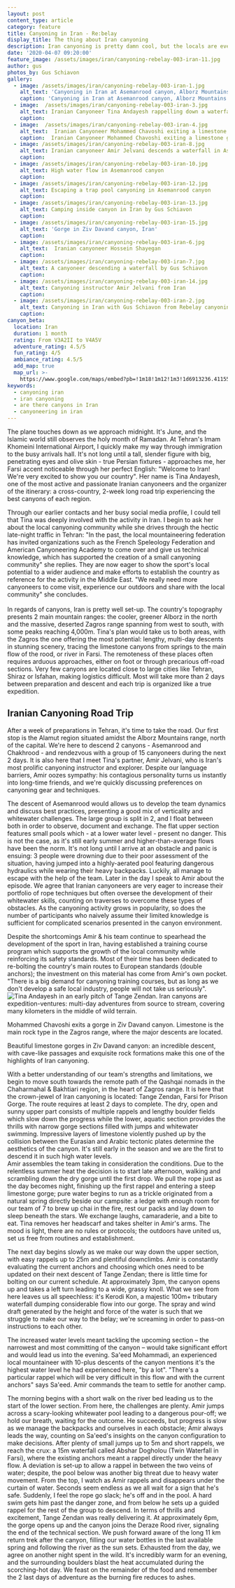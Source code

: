 ```yaml
---
layout: post
content_type: article
category: feature
title: Canyoning in Iran - Re:belay
display_title: The thing about Iran canyoning
description: Iran canyoning is pretty damn cool, but the locals are even cooler; we went there to check it out.
date: '2020-04-07 09:20:00'
feature_image: /assets/images/iran/canyoning-rebelay-003-iran-11.jpg
author: gus
photos_by: Gus Schiavon
gallery:
  - image: /assets/images/iran/canyoning-rebelay-003-iran-1.jpg
    alt_text: 'Canyoning in Iran at Asemanrood canyon, Alborz Mountains'
    caption: 'Canyoning in Iran at Asemanrood canyon, Alborz Mountains'
  - image:  /assets/images/iran/canyoning-rebelay-003-iran-3.jpg
    alt_text: Iranian Canyoneer Tina Andayesh rappelling down a waterfall
    caption:
  - image:  /assets/images/iran/canyoning-rebelay-003-iran-4.jpg
    alt_text:  Iranian Canyoneer Mohammed Chavoshi exiting a limestone gorge at the Ziv Davand canyon
    caption:  Iranian Canyoneer Mohammed Chavoshi exiting a limestone gorge at the Ziv Davand canyon
  - image: /assets/images/iran/canyoning-rebelay-003-iran-8.jpg
    alt_text: Iranian canyoneer Amir Jelvani descends a waterfall in Asemanrood Canyon
    caption:
  - image: /assets/images/iran/canyoning-rebelay-003-iran-10.jpg
    alt_text: High water flow in Asemanrood canyon
    caption:
  - image: /assets/images/iran/canyoning-rebelay-003-iran-12.jpg
    alt_text: Escaping a trap pool canyoning in Asemanrood canyon
    caption:
  - image: /assets/images/iran/canyoning-rebelay-003-iran-13.jpg
    alt_text: Camping inside canyon in Iran by Gus Schiavon
    caption:
  - image: /assets/images/iran/canyoning-rebelay-003-iran-15.jpg
    alt_text: 'Gorge in Ziv Davand canyon, Iran'
    caption:
  - image: /assets/images/iran/canyoning-rebelay-003-iran-6.jpg
    alt_text:  Iranian canyoneer Hossein Shayegan
    caption:
  - image: /assets/images/iran/canyoning-rebelay-003-iran-7.jpg
    alt_text: A canyoneer descending a waterfall by Gus Schiavon
    caption:
  - image: /assets/images/iran/canyoning-rebelay-003-iran-14.jpg
    alt_text: Canyoning instructor Amir Jelvani from Iran
    caption: 
  - image: /assets/images/iran/canyoning-rebelay-003-iran-2.jpg
    alt_text: Canyoning in Iran with Gus Schiavon from Rebelay canyoning
    caption:
canyon_beta:
  location: Iran
  duration: 1 month
  rating: From V3A2II to V4A5V
  adventure_rating: 4.5/5
  fun_rating: 4/5
  ambiance_rating: 4.5/5
  add_map: true
  map_url: >-
    https://www.google.com/maps/embed?pb=!1m18!1m12!1m3!1d6913236.411559669!2d49.19337632448052!3d32.21490728448001!2m3!1f0!2f0!3f0!3m2!1i1024!2i768!4f13.1!3m3!1m2!1s0x3ef7ec2ec16b1df1%3A0x40b095d39e51face!2sIran!5e0!3m2!1sen!2sid!4v1586312685370!5m2!1sen!2sid
keywords:
  - canyoning iran
  - iran canyoning 
  - are there canyons in Iran
  - canyoneering in iran
---
```

The plane touches down as we approach midnight. It's June, and the Islamic world still observes the holy month of Ramadan. At Tehran's Imam Khomeini International Airport, I quickly make my way through immigration to the busy arrivals hall. It's not long until a tall, slender figure with big, penetrating eyes and olive skin - true Persian fixtures - approaches me, her Farsi accent noticeable through her perfect English: "Welcome to Iran! We're very excited to show you our country". Her name is Tina Andayesh, one of the most active and passionate Iranian canyoneers and the organizer of the itinerary: a cross-country, 2-week long road trip experiencing the best canyons of each region.

Through our earlier contacts and her busy social media profile, I could tell that Tina was deeply involved with the activity in Iran. I begin to ask her about the local canyoning community while she drives through the hectic late-night traffic in Tehran: "In the past, the local mountaineering federation has invited organizations such as the French Speleology Federation and American Canyoneering Academy to come over and give us technical knowledge, which has supported the creation of a small canyoning community" she replies. They are now eager to show the sport's local potential to a wider audience and make efforts to establish the country as reference for the activity in the Middle East. "We really need more canyoneers to come visit, experience our outdoors and share with the local community" she concludes.<br /><br />In regards of canyons, Iran is pretty well set-up. The country's topography presents 2 main mountain ranges: the cooler, greener Alborz in the north and the massive, deserted Zagros range spanning from west to south, with some peaks reaching 4,000m. Tina's plan would take us to both areas, with the Zagros the one offering the most potential: lengthy, multi-day descents in stunning scenery, tracing the limestone canyons from springs to the main flow of the rood, or river in Farsi. The remoteness of these places often requires arduous approaches, either on foot or through precarious off-road sections. Very few canyons are located close to large cities like Tehran, Shiraz or Isfahan, making logistics difficult. Most will take more than 2 days between preparation and descent and each trip is organized like a true expedition.

## Iranian Canyoning Road Trip

After a week of preparations in Tehran, it's time to take the road. Our first stop is the Alamut region situated amidst the Alborz Mountains range, north of the capital. We're here to descend 2 canyons - Asemanrood and Chakhrood - and rendezvous with a group of 15 canyoneers during the next 2 days. It is also here that I meet Tina's partner, Amir Jelvani, who is Iran's most prolific canyoning instructor and explorer. Despite our language barriers, Amir oozes sympathy: his contagious personality turns us instantly into long-time friends, and we're quickly discussing preferences on canyoning gear and techniques.
<script async src="https://pagead2.googlesyndication.com/pagead/js/adsbygoogle.js?client=ca-pub-6825434436326122"
     crossorigin="anonymous"></script>
<ins class="adsbygoogle"
     style="display:block; text-align:center;"
     data-ad-layout="in-article"
     data-ad-format="fluid"
     data-ad-client="ca-pub-6825434436326122"
     data-ad-slot="1309180149"></ins>
<script>
     (adsbygoogle = window.adsbygoogle || []).push({});
</script>
The descent of Asemanrood would allows us to develop the team dynamics and discuss best practices, presenting a good mix of verticality and whitewater challenges. The large group is split in 2, and I float between both in order to observe, document and exchange. The flat upper section features small pools which - at a lower water level - present no danger. This is not the case, as it's still early summer and higher-than-average flows have been the norm. It's not long until I arrive at an obstacle and panic is ensuing: 3 people were drowning due to their poor assessment of the situation, having jumped into a highly-aerated pool featuring dangerous hydraulics while wearing their heavy backpacks. Luckily, all manage to escape with the help of the team. Later in the day I speak to Amir about the episode. We agree that Iranian canyoneers are very eager to increase their portfolio of rope techniques but often oversee the development of their whitewater skills, counting on traverses to overcome these types of obstacles. As the canyoning activity grows in popularity, so does the number of participants who naively assume their limited knowledge is sufficient for complicated scenarios presented in the canyon environment.
 
Despite the shortcomings Amir & his team continue to spearhead the development of the sport in Iran, having established a training course program which supports the growth of the local community while reinforcing its safety standards. Most of their time has been dedicated to re-bolting the country's main routes to European standards (double anchors); the investment on this material has come from Amir's own pocket. "There is a big demand for canyoning training courses, but as long as we don't develop a safe local industry, people will not take us seriously".
![Tina Andayesh in an early pitch of Tange Zendan. Iran canyons are expedition-ventures: multi-day adventures from source to stream, covering many kilometers in the middle of wild terrain.](/assets/images/iran/canyoning-rebelay-003-iran-5.jpg)

 
Mohammed Chavoshi exits a gorge in Ziv Davand canyon. Limestone is the main rock type in the Zagros range, where the major descents are located.   


Beautiful limestone gorges in Ziv Davand canyon: an incredible descent, with cave-like passages and exquisite rock formations make this one of the highlights of Iran canyoning.

With a better understanding of our team's strengths and limitations, we begin to move south towards the remote path of the Qashqai nomads in the Chaharmahal & Bakhtiari region, in the heart of Zagros range. It is here that the crown-jewel of Iran canyoning is located: Tange Zendan, Farsi for Prison Gorge. The route requires at least 2 days to complete. The dry, open and sunny upper part consists of multiple rappels and lengthy boulder fields which slow down the progress while the lower, aquatic section provides the thrills with narrow gorge sections filled with jumps and whitewater swimming. Impressive layers of limestone violently pushed up by the collision between the Eurasian and Arabic tectonic plates determine the aesthetics of the canyon. It's still early in the season and we are the first to descend it in such high water levels.<br />Amir assembles the team taking in consideration the conditions. Due to the relentless summer heat the decision is to start late afternoon, walking and scrambling down the dry gorge until the first drop. We pull the rope just as the day becomes night, finishing up the first rappel and entering a steep limestone gorge; pure water begins to run as a trickle originated from a natural spring directly beside our campsite: a ledge with enough room for our team of 7 to brew up chai in the fire, rest our packs and lay down to sleep beneath the stars. We exchange laughs, camaraderie, and a bite to eat. Tina removes her headscarf and takes shelter in Amir's arms. The mood is light, there are no rules or protocols; the outdoors have united us, set us free from routines and establishment.&nbsp;

The next day begins slowly as we make our way down the upper section, with easy rappels up to 25m and plentiful downclimbs. Amir is constantly evaluating the current anchors and choosing which ones need to be updated on their next descent of Tange Zendan; there is little time for bolting on our current schedule. At approximately 3pm, the canyon opens up and takes a left turn leading to a wide, grassy knoll. What we see from here leaves us all speechless: it's Kerodi Kon, a majestic 100m+ tributary waterfall dumping considerable flow into our gorge. The spray and wind draft generated by the height and force of the water is such that we struggle to make our way to the belay; we're screaming in order to pass-on instructions to each other.
    
The increased water levels meant tackling the upcoming section &ndash; the narrowest and most committing of the canyon &ndash; would take significant effort and would lead us into the evening. Sa'eed Mohammadi, an experienced local mountaineer with 10-plus descents of the canyon mentions it's the highest water level he had experienced here, "by a lot". "There's a particular rappel which will be very difficult in this flow and with the current anchors" says Sa'eed. Amir commands the team to settle for another camp.&nbsp;

The morning begins with a short walk on the river bed leading us to the start of the lower section. From here, the challenges are plenty. Amir jumps across a scary-looking whitewater pool leading to a dangerous pour-off; we hold our breath, waiting for the outcome. He succeeds, but progress is slow as we manage the backpacks and ourselves in each obstacle; Amir always leads the way, counting on Sa'eed's insights on the canyon configuration to make decisions. After plenty of small jumps up to 5m and short rappels, we reach the crux: a 15m waterfall called Abshar Dogholou (Twin Waterfall in Farsi), where the existing anchors meant a rappel directly under the heavy flow. A deviation is set-up to allow a rappel in between the two veins of water; despite, the pool below was another big threat due to heavy water movement. From the top, I watch as Amir rappels and disappears under the curtain of water. Seconds seem endless as we all wait for a sign that he's safe. Suddenly, I feel the rope go slack; he's off and in the pool. A hard swim gets him past the danger zone, and from below he sets up a guided rappel for the rest of the group to descend. In terms of thrills and excitement, Tange Zendan was really delivering it. At approximately 6pm, the gorge opens up and the canyon joins the Deraze Rood river, signaling the end of the technical section. We push forward aware of the long 11 km return trek after the canyon, filling our water bottles in the last available spring and following the river as the sun sets. Exhausted from the day, we agree on another night spent in the wild. It's incredibly warm for an evening, and the surrounding boulders blast the heat accumulated during the scorching-hot day. We feast on the remainder of the food and remember the 2 last days of adventure as the burning fire reduces to ashes.&nbsp;